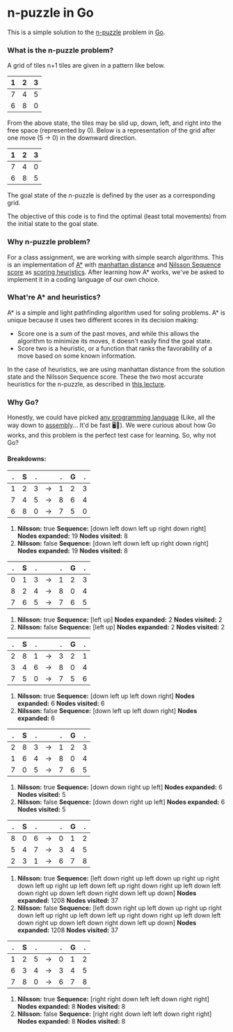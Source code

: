 # n-puzzle in Go
This is a simple solution to the [n-puzzle](https://en.wikipedia.org/wiki/N-puzzle) problem in [Go](https://en.wikipedia.org/wiki/Go_(programming_language)).

### What is the n-puzzle problem?

A grid of tiles n+1 tiles are given in a pattern like below.

1|2|3
-|-|-
7|4|5
6|8|0

From the above state, the tiles may be slid up, down, left, and right into the free space (represented by 0). Below is a representation of the grid after one move (5 -> 0) in the downward direction.

1|2|3
-|-|-
7|4|0
6|8|5

The goal state of the n-puzzle is defined by the user as a corresponding grid. 

The objective of this code is to find the optimal (least total movements) from the initial state to the goal state.

### Why n-puzzle problem?
For a class assignment, we are working with simple search algorithms. This is an implementation of [A*](https://en.wikipedia.org/wiki/A*_search_algorithm) with [manhattan distance](https://en.wikipedia.org/wiki/Manhattan_distance) and [Nilsson Sequence score](https://www.cse.iitk.ac.in/users/cs365/2009/ppt/13jan_Aman.pdf#page=7) as [scoring heuristics](https://en.wikipedia.org/wiki/Heuristic_(computer_science)). After learning how A* works, we've be asked to implement it in a coding language of our own choice.

### What're A* and heuristics?
A* is a simple and light pathfinding algorithm used for soling problems. A* is unique because it uses two different scores in its decision making:
* Score one is a sum of the past moves, and while this allows the algorithm to minimize its moves, it doesn't easily find the goal state. 
* Score two is a heuristic, or a function that ranks the favorability of a move based on some known information. 

In the case of heuristics, we are using manhattan distance from the solution state and the Nilsson Sequence score. These the two most accurate heuristics for the n-puzzle, as described in [this lecture](https://www.cse.iitk.ac.in/users/cs365/2009/ppt/13jan_Aman.pdf).

### Why Go?
Honestly, we could have picked [any programming language](https://en.wikipedia.org/wiki/List_of_programming_languages) (Like, all the way down to [assembly](https://en.wikipedia.org/wiki/Assembly_language)... It'd be fast 🖥💨). We were curious about how Go works, and this problem is the perfect test case for learning. So, why not Go?

#### Breakdowns:

.| **S** |.||.| **G** |.
-|-|-|-|-|-|-
1 | 2 | 3 |->| 1 | 2 | 3
7 | 4 | 5 |->| 8 | 6 | 4
6 | 8 | 0 |->| 7 | 5 | 0

1) **Nilsson:** true 
**Sequence:** [down left down left up right down right] 
**Nodes expanded:** 19 
**Nodes visited:** 8
1) **Nilsson:** false 
**Sequence:** [down left down left up right down right] 
**Nodes expanded:** 19 
**Nodes visited:** 8


.| **S** |.||.| **G** |.
-|-|-|-|-|-|-
 0 | 1 | 3 |->| 1 | 2 | 3
 8 | 2 | 4 |->| 8 | 0 | 4
 7 | 6 | 5 |->| 7 | 6 | 5
1) **Nilsson:** true 
**Sequence:** [left up] 
**Nodes expanded:** 2 
**Nodes visited:** 2
1) **Nilsson:** false 
**Sequence:** [left up] 
**Nodes expanded:** 2 
**Nodes visited:** 2


.| **S** |.||.| **G** |.
-|-|-|-|-|-|-
 2 | 8 | 1 |->| 3 | 2 | 1
 3 | 4 | 6 |->| 8 | 0 | 4
 7 | 5 | 0 |->| 7 | 5 | 6
1) **Nilsson:** true 
**Sequence:** [down left up left down right] 
**Nodes expanded:** 6 
**Nodes visited:** 6
1) **Nilsson:** false 
**Sequence:** [down left up left down right] 
**Nodes expanded:** 6   


.| **S** |.||.| **G** |.
-|-|-|-|-|-|-
 2 | 8 | 3 |->| 1 | 2 | 3
 1 | 6 | 4 |->| 8 | 0 | 4
 7 | 0 | 5 |->| 7 | 6 | 5
1) **Nilsson:** true 
**Sequence:** [down down right up left] 
**Nodes expanded:** 6 
**Nodes visited:** 5
1) **Nilsson:** false 
**Sequence:** [down down right up left] 
**Nodes expanded:** 6 
**Nodes visited:** 5


.| **S** |.||.| **G** |.
-|-|-|-|-|-|-
 8 | 0 | 6 |->| 0 | 1 | 2
 5 | 4 | 7 |->| 3 | 4 | 5
 2 | 3 | 1 |->| 6 | 7 | 8
1) **Nilsson:** true 
**Sequence:** [left down right up left down up right up right down left up right up left down left up right down right up left down left down right up down left down right down left up down] 
**Nodes expanded:** 1208 
**Nodes visited:** 37
1) **Nilsson:** false 
**Sequence:** [left down right up left down up right up right down left up right up left down left up right down right up left down left down right up down left down right down left up down] 
**Nodes expanded:** 1208 
**Nodes visited:** 37


.| **S** |.||.| **G** |.
-|-|-|-|-|-|-
 1 | 2 | 5 |->| 0 | 1 | 2
 6 | 3 | 4 |->| 3 | 4 | 5
 7 | 8 | 0 |->| 6 | 7 | 8
1) **Nilsson:** true 
**Sequence:** [right right down left left down right right] 
**Nodes expanded:** 8 
**Nodes visited:** 8
1) **Nilsson:** false 
**Sequence:** [right right down left left down right right] 
**Nodes expanded:** 8 
**Nodes visited:** 8
